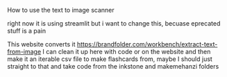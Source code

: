How to use the text to image scanner

right now it is using streamlit but i want to change this, becuase eprecated stuff is a pain

This website converts it
https://brandfolder.com/workbench/extract-text-from-image
I can clean it up here with code or on the website and then make it an iterable csv file to make flashcards from, maybe I should just straight to that and take code from the inkstone and makemehanzi folders
